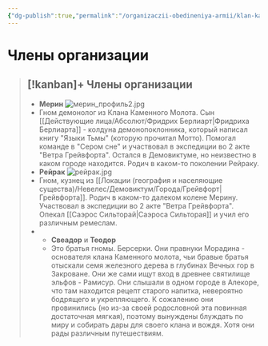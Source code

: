 ```yaml
---
{"dg-publish":true,"permalink":"/organizaczii-obedineniya-armii/klan-kamennogo-molota/","dgPassFrontmatter":true}
---
```


# Члены организации

> [!kanban]+ Члены организации
> - 
> 	- **Мерин** ![мерин_профиль2.jpg](/img/user/%D0%98%D0%B7%D0%BE%D0%B1%D1%80%D0%B0%D0%B6%D0%B5%D0%BD%D0%B8%D1%8F/%D0%BC%D0%B5%D1%80%D0%B8%D0%BD_%D0%BF%D1%80%D0%BE%D1%84%D0%B8%D0%BB%D1%8C2.jpg)
> 	- Гном демонолог из Клана Каменного Молота. Сын [[Действующие лица/Абсолют/Фридрих Берлиарт\|Фридриха Берлиарта]] - колдуна демонопоклонника, который написал книгу "Языки Тьмы" (которую прочитал Мотто). Помогал команде в "Сером сне" и участвовал в экспедиции во 2 акте "Ветра Грейвфорта". Остался в Демовиктуме, но неизвестно в каком городе находится. Родич в каком-то поколении Рейраку.
> 	- **Рейрак** ![рейрак.jpg](/img/user/%D0%98%D0%B7%D0%BE%D0%B1%D1%80%D0%B0%D0%B6%D0%B5%D0%BD%D0%B8%D1%8F/%D1%80%D0%B5%D0%B9%D1%80%D0%B0%D0%BA.jpg)
> 	- Гном, кузнец из [[Локации (география и населяющие существа)/Невелес/Демовиктум/Города/Грейвфорт\|Грейвфорта]]. Родич в каком-то далеком колене Мерину. Участвовал в экспедиции во 2 акте "Ветра Грейвфорта". Опекал [[Саэрос Сильторай\|Саэроса Сильторая]] и учил его различным ремеслам.
> - 
> 	- **Свеадор** и **Теодор**
> 	- Это братья гномы. Берсерки. Они правнуки Морадина - основателя клана Каменного молота, чьи бравые братья отыскали семя железного дерева в глубинах Вечных гор в Закроване. Они же сами ищут вход в древнее святилище эльфов - Рамисур. Они слышали в одном городе в Алекоре, что там находится рецепт старого напитка, невероятно бодрящего и укрепляющего. К сожалению они провинились (но из-за своей родословной эта повинная достаточная мягкая), поэтому вынуждены блуждать по миру и собирать дары для своего клана и вождя. Хотя они рады различным путешествиям.



